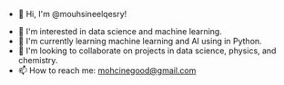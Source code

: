 - 👋 Hi, I'm @mouhsineelqesry!

* 👀 I'm interested in data science and machine learning.
* 🌱 I'm currently learning machine learning and AI using in Python.
* 💞️ I'm looking to collaborate on projects in data science, physics, and chemistry.
* 📫 How to reach me: mohcinegood@gmail.com

<!---
mouhsineelqesry/mouhsineelqesry is a ✨ special ✨ repository because its `README.md` (this file) appears on your GitHub profile.
You can click the Preview link to take a look at your changes.
--->
